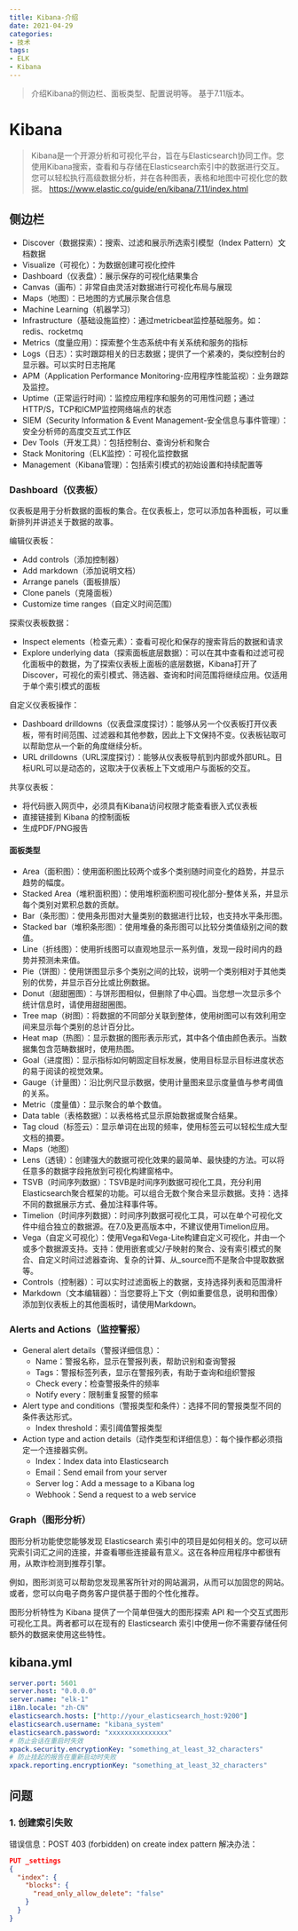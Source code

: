 ```yaml
---
title: Kibana-介绍
date: 2021-04-29
categories:
- 技术
tags:
- ELK
- Kibana
---
```


> 介绍Kibana的侧边栏、面板类型、配置说明等。
基于7.11版本。

<!-- more -->

# Kibana
> Kibana是一个开源分析和可视化平台，旨在与Elasticsearch协同工作。您使用Kibana搜索，查看和与存储在Elasticsearch索引中的数据进行交互。您可以轻松执行高级数据分析，并在各种图表，表格和地图中可视化您的数据。
https://www.elastic.co/guide/en/kibana/7.11/index.html

## 侧边栏
* Discover（数据探索）：搜索、过滤和展示所选索引模型（Index Pattern）文档数据
* Visualize（可视化）：为数据创建可视化控件
* Dashboard（仪表盘）：展示保存的可视化结果集合
* Canvas（画布）：非常自由灵活对数据进行可视化布局与展现
* Maps（地图）：已地图的方式展示聚合信息
* Machine Learning（机器学习）
* Infrastructure（基础设施监控）：通过metricbeat监控基础服务。如：redis、rocketmq
* Metrics（度量应用）：探索整个生态系统中有关系统和服务的指标
* Logs（日志）：实时跟踪相关的日志数据；提供了一个紧凑的，类似控制台的显示器。可以实时日志拖尾
* APM（Application Performance Monitoring-应用程序性能监视）：业务跟踪及监控。
* Uptime（正常运行时间）：监控应用程序和服务的可用性问题；通过HTTP/S，TCP和ICMP监控网络端点的状态
* SIEM（Security Information & Event Management-安全信息与事件管理）：安全分析师的高度交互式工作区
* Dev Tools（开发工具）：包括控制台、查询分析和聚合
* Stack Monitoring（ELK监控）：可视化监控数据
* Management（Kibana管理）：包括索引模式的初始设置和持续配置等

### Dashboard（仪表板）
仪表板是用于分析数据的面板的集合。在仪表板上，您可以添加各种面板，可以重新排列并讲述关于数据的故事。

编辑仪表板：
* Add controls（添加控制器）
* Add markdown（添加说明文档）
* Arrange panels（面板排版）
* Clone panels（克隆面板）
* Customize time ranges（自定义时间范围）

探索仪表板数据：
* Inspect elements（检查元素）：查看可视化和保存的搜索背后的数据和请求
* Explore underlying data（探索面板底层数据）：可以在其中查看和过滤可视化面板中的数据，为了探索仪表板上面板的底层数据，Kibana打开了Discover，可视化的索引模式、筛选器、查询和时间范围将继续应用。仅适用于单个索引模式的面板

自定义仪表板操作：
* Dashboard drilldowns（仪表盘深度探讨）：能够从另一个仪表板打开仪表板，带有时间范围、过滤器和其他参数，因此上下文保持不变。仪表板钻取可以帮助您从一个新的角度继续分析。
* URL drilldowns（URL深度探讨）：能够从仪表板导航到内部或外部URL。目标URL可以是动态的，这取决于仪表板上下文或用户与面板的交互。

共享仪表板：
* 将代码嵌入网页中，必须具有Kibana访问权限才能查看嵌入式仪表板
* 直接链接到 Kibana 的控制面板
* 生成PDF/PNG报告

#### 面板类型
* Area（面积图）：使用面积图比较两个或多个类别随时间变化的趋势，并显示趋势的幅度。
* Stacked Area（堆积面积图）：使用堆积面积图可视化部分-整体关系，并显示每个类别对累积总数的贡献。
* Bar（条形图）：使用条形图对大量类别的数据进行比较，也支持水平条形图。
* Stacked bar（堆积条形图）：使用堆叠的条形图可以比较分类值级别之间的数值。
* Line（折线图）：使用折线图可以直观地显示一系列值，发现一段时间内的趋势并预测未来值。
* Pie（饼图）：使用饼图显示多个类别之间的比较，说明一个类别相对于其他类别的优势，并显示百分比或比例数据。
* Donut（甜甜圈图）：与饼形图相似，但删除了中心圆。当您想一次显示多个统计信息时，请使用甜甜圈图。
* Tree map（树图）：将数据的不同部分关联到整体，使用树图可以有效利用空间来显示每个类别的总计百分比。
* Heat map（热图）：显示数据的图形表示形式，其中各个值由颜色表示。当数据集包含范畴数据时，使用热图。
* Goal（进度图）：显示指标如何朝固定目标发展，使用目标显示目标进度状态的易于阅读的视觉效果。
* Gauge（计量图）：沿比例尺显示数据，使用计量图来显示度量值与参考阈值的关系。
* Metric（度量值）：显示聚合的单个数值。
* Data table（表格数据）：以表格格式显示原始数据或聚合结果。
* Tag cloud（标签云）：显示单词在出现的频率，使用标签云可以轻松生成大型文档的摘要。
* Maps（地图）
* Lens（透镜）：创建强大的数据可视化效果的最简单、最快捷的方法。可以将任意多的数据字段拖放到可视化构建窗格中。
* TSVB（时间序列数据）：TSVB是时间序列数据可视化工具，充分利用Elasticsearch聚合框架的功能。可以组合无数个聚合来显示数据。支持：选择不同的数据展示方式、叠加注释事件等。
* Timelion（时间序列数据）：时间序列数据可视化工具，可以在单个可视化文件中组合独立的数据源。在7.0及更高版本中，不建议使用Timelion应用。
* Vega（自定义可视化）：使用Vega和Vega-Lite构建自定义可视化，并由一个或多个数据源支持。支持：使用嵌套或父/子映射的聚合、没有索引模式的聚合、自定义时间过滤器查询、复杂的计算、从_source而不是聚合中提取数据等。
* Controls（控制器）：可以实时过滤面板上的数据，支持选择列表和范围滑杆
* Markdown（文本编辑器）：当您要将上下文（例如重要信息，说明和图像）添加到仪表板上的其他面板时，请使用Markdown。

### Alerts and Actions（监控警报）
* General alert details（警报详细信息）：
  * Name：警报名称，显示在警报列表，帮助识别和查询警报
  * Tags：警报标签列表，显示在警报列表，有助于查询和组织警报
  * Check every：检查警报条件的频率
  * Notify every：限制重复报警的频率
* Alert type and conditions（警报类型和条件）：选择不同的警报类型不同的条件表达形式。
  * Index threshold：索引阈值警报类型
* Action type and action details（动作类型和详细信息）：每个操作都必须指定一个连接器实例。
  * Index：Index data into Elasticsearch
  * Email：Send email from your server
  * Server log：Add a message to a Kibana log
  * Webhook：Send a request to a web service

### Graph（图形分析）
图形分析功能使您能够发现 Elasticsearch 索引中的项目是如何相关的。您可以研究索引词汇之间的连接，并查看哪些连接最有意义。这在各种应用程序中都很有用，从欺诈检测到推荐引擎。

例如，图形浏览可以帮助您发现黑客所针对的网站漏洞，从而可以加固您的网站。或者，您可以向电子商务客户提供基于图的个性化推荐。

图形分析特性为 Kibana 提供了一个简单但强大的图形探索 API 和一个交互式图形可视化工具。两者都可以在现有的 Elasticsearch 索引中使用ー你不需要存储任何额外的数据来使用这些特性。

## kibana.yml

```yaml
server.port: 5601
server.host: "0.0.0.0"
server.name: "elk-1"
i18n.locale: "zh-CN"
elasticsearch.hosts: ["http://your_elasticsearch_host:9200"]
elasticsearch.username: "kibana_system"
elasticsearch.password: "xxxxxxxxxxxxxxx"
# 防止会话在重启时失效
xpack.security.encryptionKey: "something_at_least_32_characters"
# 防止挂起的报告在重新启动时失败
xpack.reporting.encryptionKey: "something_at_least_32_characters"
```

## 问题
### 1. 创建索引失败
错误信息：POST 403 (forbidden) on create index pattern
解决办法：
```json
PUT _settings
{
  "index": {
    "blocks": {
      "read_only_allow_delete": "false"
    }
  }
}
```

